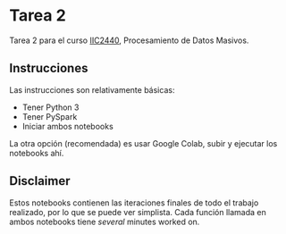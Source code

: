 # Tarea 2

Tarea 2 para el curso [IIC2440](https://catalogo.uc.cl/index.php?option=com_catalogo&view=cursoslist&Itemid=378&sigla=iic2440), Procesamiento de Datos Masivos.

## Instrucciones

Las instrucciones son relativamente básicas:

- Tener Python 3
- Tener PySpark
- Iniciar ambos notebooks

La otra opción (recomendada) es usar Google Colab, subir y ejecutar los notebooks ahí.

## Disclaimer

Estos notebooks contienen las iteraciones finales de todo el trabajo realizado, por lo que se puede ver simplista.
Cada función llamada en ambos notebooks tiene _several_ minutes worked on.
